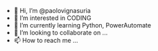 - 👋 Hi, I’m @paolovignasuria
- 👀 I’m interested in CODING
- 🌱 I’m currently learning Python, PowerAutomate
- 💞️ I’m looking to collaborate on ...
- 📫 How to reach me ...

<!---
paolovignasuria/paolovignasuria is a ✨ special ✨ repository because its `README.md` (this file) appears on your GitHub profile.
You can click the Preview link to take a look at your changes.
--->
